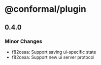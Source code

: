 # @conformal/plugin

## 0.4.0

### Minor Changes

- f82ceaa: Support saving ui-specific state
- f82ceaa: Support new ui server protocol
